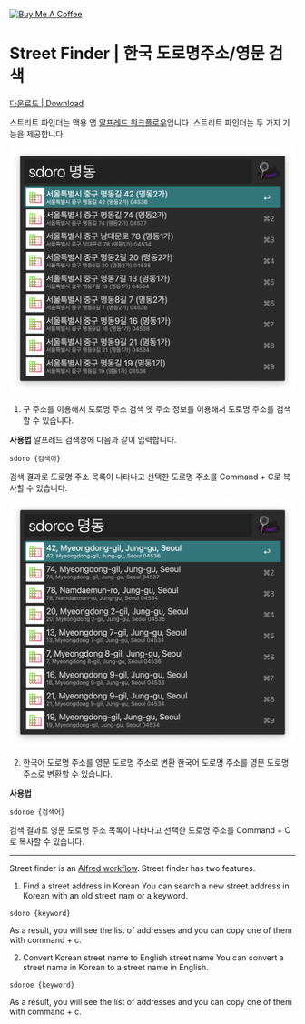 <a href="https://www.buymeacoffee.com/woongxyz" target="_blank"><img src="https://cdn.buymeacoffee.com/buttons/default-orange.png" alt="Buy Me A Coffee" height="41" width="174"></a>

# Street Finder | 한국 도로명주소/영문 검색
<a id="raw-url" href="https://raw.githubusercontent.com/idreamer/streetfinderforalfredapp/master/public/StreetFinder_0_0_1.zip">다운로드 | Download</a>

스트리트 파인더는 맥용 앱 [알프레드 워크플로우](https://www.alfredapp.com)입니다. 
스트리트 파인더는 두 가지 기능을 제공합니다. 

<img src="https://github.com/idreamer/streetfinderforalfredapp/blob/19beaf4488e7374cd85a7e94a8513e52f1d3f039/public/sdoro.png" />

1. 구 주소를 이용해서 도로명 주소 검색 
옛 주소 정보를 이용해서 도로명 주소를 검색할 수 있습니다.

**사용법**
알프레드 검색창에 다음과 같이 입력합니다.
```
sdoro {검색어}
```

검색 결과로 도로명 주소 목록이 나타나고 선택한 도로명 주소를 Command + C로 복사할 수 있습니다. 

<img src="https://github.com/idreamer/streetfinderforalfredapp/blob/e50047c344a8a2afdb7a9978221c0696063722b5/public/sdoroe.png" />

2. 한국어 도로명 주소를 영문 도로명 주소로 변환 
한국어 도로명 주소를 영문 도로명 주소로 변환할 수 있습니다. 

**사용법** 
```
sdoroe {검색어}
```

검색 결과로 영문 도로명 주소 목록이 나타나고 선택한 도로명 주소를 Command + C로 복사할 수 있습니다. 

---------------------------------------------------------------------------------

Street finder is an [Alfred workflow](https://www.alfredapp.com). 
Street finder has two features. 

1. Find a street address in Korean 
You can search a new street address in Korean with an old street nam or a keyword. 

```
sdoro {keyword}
```

As a result, you will see the list of addresses and you can copy one of them with command + c. 

2. Convert Korean street name to English street name 
You can convert a street name in Korean to a street name in English. 

```
sdoroe {keyword} 
```

As a result, you will see the list of addresses and you can copy one of them with command + c.



